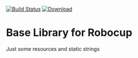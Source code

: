 [![Build Status](https://travis-ci.org/mkilchhofer/robocup-common.svg?branch=master)](https://travis-ci.org/mkilchhofer/robocup-common) [ ![Download](https://api.bintray.com/packages/mkilchhofer/robocup/robocup-common/images/download.svg) ](https://bintray.com/mkilchhofer/robocup/robocup-common/_latestVersion)
# Base Library for Robocup
Just some resources and static strings
